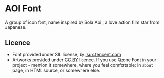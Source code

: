AOI Font
=========

A group of icon font, name inspired by Sola Aoi , a love action film star from Japanese.


Licence
-------

* Font provided under SIL license, by [isux.tencent.com](http://isux.tencent.com)
* Artworks provided under [CC BY](http://creativecommons.org/licenses/by/3.0/)
  licence. If you use Qzone Font in your project - mention it somewhere, where
  you feel comfortable: in `about` page, in HTML source, or somewhere else.